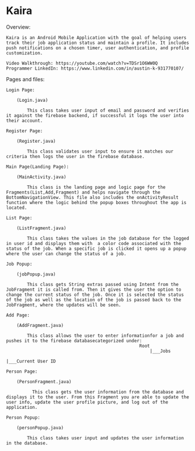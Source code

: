 # Kaira
Overview: 

    Kaira is an Android Mobile Application with the goal of helping users track their job application status and maintain a profile. It includes push notifications on a chosen timer, user authentication, and profile customization.
    
    Video Walkthrough: https://youtube.com/watch?v=TDSr1O6WW0Q
    Programmer LinkedIn: https://www.linkedin.com/in/austin-k-931770107/
    
    
    
Pages and files:

    Login Page:
    
        (Login.java)
        
            This class takes user input of email and password and verifies it against the firebase backend, if successful it logs the user into their account.
            
    Register Page:
    
        (Register.java)
        
            This class validates user input to ensure it matches our criteria then logs the user in the firebase database.
            
    Main Page(Landing Page):
    
        (MainActivity.java)
        
            This class is the landing page and logic page for the Fragments(List,Add,Fragment) and helps navigate through the BottomNavigationView. This file also includes the onActivityResult function where the logic behind the popup boxes throughout the app is located.
    
    List Page:
        
        (ListFragment.java)
        
            This class takes the values in the job database for the logged in user id and displays them with  a color code associated with the status of the job. When a specific job is clicked it opens up a popup where the user can change the status of a job.
            
    Job Popup:
    
        (jobPopup.java)
        
            This class gets String extras passed using Intent from the JobFragment it is called from. Then it gives the user the option to change the current status of the job. Once it is selected the status of the job as well as the location of the job is passed back to the JobFragment, where the updates will be seen.
            
    Add Page:
    
        (AddFragment.java)
        
            This class allows the user to enter informationfor a job and pushes it to the firebase databasecategorized under:
                                                       Root
                                                           |___Jobs
                                                                   |___Current User ID
          
    Person Page:
    
        (PersonFragment.java)
        
              This class gets the user information from the database and displays it to the user. From this Fragment you are able to update the user info, update the user profile picture, and log out of the application.
              
    Person Popup:
      
        (personPopup.java)
        
            This class takes user input and updates the user information in the database.
